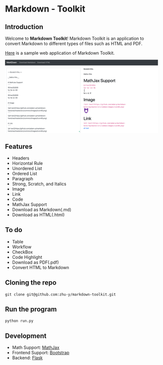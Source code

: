 # Markdown - Toolkit

## Introduction
Welcome to **Markdown Toolkit**! Markdown Toolkit is an application to convert Markdown to different types of files such as HTML and PDF.


[Here](http://yzhu.pythonanywhere.com/) is a sample web application of Markdown Toolkit.

![Example](docs/product1.png)

## Features
-  Headers
-  Horizontal Rule
-  Unordered List
-  Ordered List
-  Paragraph
-  Strong, Scratch, and Italics
-  Image
-  Link
-  Code
-  MathJax Support
-  Download as Markdown(.md)
-  Download as HTML(.html)


## To do
- Table
- Workflow
- CheckBox
- Code Highlight
- Download as PDF(.pdf)
- Convert HTML to Markdown

## Cloning the repo
```
git clone git@github.com:zhu-y/markdown-toolkit.git
```

## Run the program
```
python run.py
```

## Development
- Math Support: [MathJax](https://www.mathjax.org/)
- Frontend Support: [Bootstrap](https://getbootstrap.com/)
- Backend: [Flask](http://flask.pocoo.org/)

